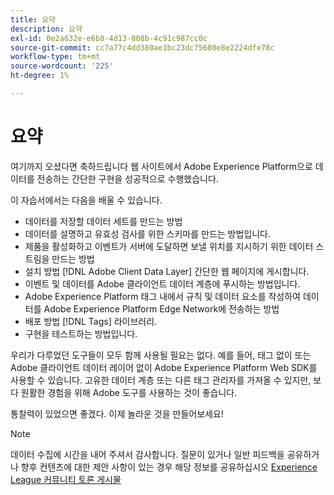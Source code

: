 ```yaml
---
title: 요약
description: 요약
exl-id: 0e2a632e-e6b8-4d13-808b-4c91c987cc0c
source-git-commit: cc7a77c4dd380ae1bc23dc75608e8e2224dfe78c
workflow-type: tm+mt
source-wordcount: '225'
ht-degree: 1%

---
```


# 요약

여기까지 오셨다면 축하드립니다 웹 사이트에서 Adobe Experience Platform으로 데이터를 전송하는 간단한 구현을 성공적으로 수행했습니다.

이 자습서에서는 다음을 배울 수 있습니다.

* 데이터를 저장할 데이터 세트를 만드는 방법
* 데이터를 설명하고 유효성 검사를 위한 스키마를 만드는 방법입니다.
* 제품을 활성화하고 이벤트가 서버에 도달하면 보낼 위치를 지시하기 위한 데이터 스트림을 만드는 방법
* 설치 방법 [!DNL Adobe Client Data Layer] 간단한 웹 페이지에 게시합니다.
* 이벤트 및 데이터를 Adobe 클라이언트 데이터 계층에 푸시하는 방법입니다.
* Adobe Experience Platform 태그 내에서 규칙 및 데이터 요소를 작성하여 데이터를 Adobe Experience Platform Edge Network에 전송하는 방법
* 배포 방법 [!DNL Tags] 라이브러리.
* 구현을 테스트하는 방법입니다.

우리가 다루었던 도구들이 모두 함께 사용될 필요는 없다. 예를 들어, 태그 없이 또는 Adobe 클라이언트 데이터 레이어 없이 Adobe Experience Platform Web SDK를 사용할 수 있습니다. 고유한 데이터 계층 또는 다른 태그 관리자를 가져올 수 있지만, 보다 원활한 경험을 위해 Adobe 도구를 사용하는 것이 좋습니다.

통찰력이 있었으면 좋겠다. 이제 놀라운 것을 만들어보세요!

>[!NOTE]
>
>데이터 수집에 시간을 내어 주셔서 감사합니다. 질문이 있거나 일반 피드백을 공유하거나 향후 컨텐츠에 대한 제안 사항이 있는 경우 해당 정보를 공유하십시오 [Experience League 커뮤니티 토론 게시물](https://experienceleaguecommunities.adobe.com/t5/adobe-experience-platform-launch/tutorial-discussion-use-adobe-experience-platform-data/m-p/543877)